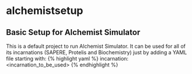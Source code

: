 # alchemistsetup
## Basic Setup for Alchemist Simulator
This is a default project to run Alchemist Simulator.
It can be used for all of its incarnations (SAPERE, Protelis and Biochemistry) just by adding a YAML file starting with:
{% highlight yaml %}
incarnation: <incarnation_to_be_used>
{% endhighlight %}
